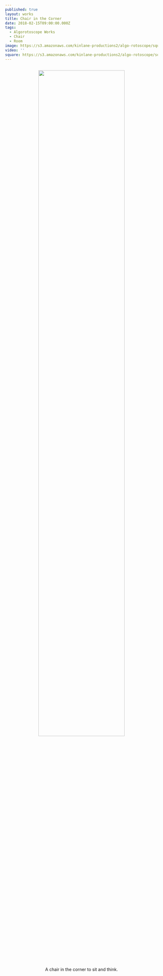 ```yaml
---
published: true
layout: works
title: Chair in the Corner
date: 2018-02-15T09:00:00.000Z
tags:
  - Algorotoscope Works
  - Chair
  - Room
image: https://s3.amazonaws.com/kinlane-productions2/algo-rotoscope/square/64_176_800_500_0_max_0_-1_-1.jpg
video: ''
square: https://s3.amazonaws.com/kinlane-productions2/algo-rotoscope/square/64_176_800_500_0_max_0_-1_-1_square.jpg
---
```

<p align="center"><img src="{{ page.image }}" width="75%" style="padding: 15px;" /></p>
<center>A chair in the corner to sit and think.</center>
